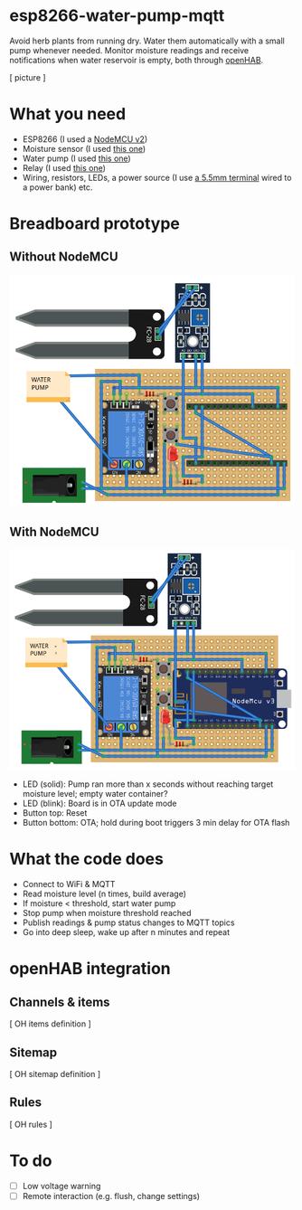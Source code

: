 # esp8266-water-pump-mqtt
Avoid herb plants from running dry. Water them automatically with a small pump whenever needed. Monitor moisture readings and receive notifications when water reservoir is empty, both through [openHAB](https://openhab.org).

[ picture ]

# What you need
* ESP8266 (I used a [NodeMCU v2](https://www.amazon.de/gp/product/B0754HWZSQ/ref=ppx_yo_dt_b_search_asin_title?ie=UTF8&psc=1))
* Moisture sensor (I used [this one](https://www.amazon.de/gp/product/B07CNRJN8W/ref=ppx_yo_dt_b_search_asin_title?ie=UTF8&psc=1))
* Water pump (I used [this one](https://www.amazon.de/Homengineer-Tauchpumpe-Brunnen-Bew%C3%A4sserung-Raspberry/dp/B07PGQNKKC/))
* Relay (I used [this one](https://www.amazon.de/gp/product/B07CNR7K9B/ref=ppx_yo_dt_b_search_asin_title?ie=UTF8&psc=1))
* Wiring, resistors, LEDs, a power source (I use [a 5.5mm terminal](https://www.amazon.de/gp/product/B009PH1J5Y/ref=ppx_yo_dt_b_asin_title_o01_s00?ie=UTF8&psc=1) wired to a power bank) etc.

# Breadboard prototype
## Without NodeMCU
![Sketch without NodeMCU](/images/sketch_without_nodemcu.PNG)
## With NodeMCU
![Sketch with NodeMCU](/images/sketch_with_nodemcu.PNG)

* LED (solid): Pump ran more than x seconds without reaching target moisture level; empty water container?
* LED (blink): Board is in OTA update mode
* Button top: Reset
* Button bottom: OTA; hold during boot triggers 3 min delay for OTA flash

# What the code does
* Connect to WiFi & MQTT
* Read moisture level (n times, build average)
* If moisture < threshold, start water pump
* Stop pump when moisture threshold reached
* Publish readings & pump status changes to MQTT topics
* Go into deep sleep, wake up after n minutes and repeat

# openHAB integration
## Channels & items
[ OH items definition ]

## Sitemap
[ OH sitemap definition ]

## Rules
[ OH rules ]

# To do
- [ ] Low voltage warning
- [ ] Remote interaction (e.g. flush, change settings)
